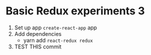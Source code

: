 # Basic Redux experiments 3

1) Set up app `create-react-app` app
2) Add dependencies
    - yarn add `react-redux redux` 
3) TEST THIS commit